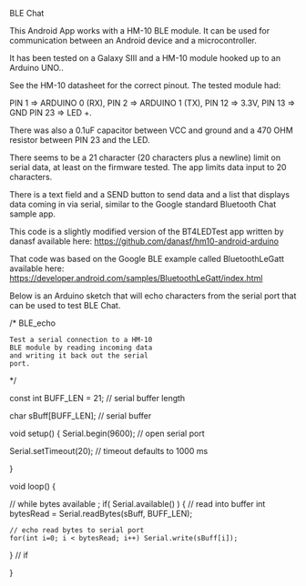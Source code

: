 BLE Chat

This Android App works with a HM-10 BLE module.  It can be used for communication between an Android device and a microcontroller.

It has been tested on a Galaxy SIII and a HM-10 module hooked up to an Arduino UNO..  

See the HM-10 datasheet for the correct pinout.  The tested module had:

PIN 1 =>  ARDUINO 0 (RX), 
PIN 2 => ARDUINO 1 (TX), 
PIN 12 => 3.3V, PIN 13 => GND 
PIN 23 => LED +.  

There was also a 0.1uF capacitor between VCC and ground and a 470 OHM resistor between PIN 23 and the LED. 

There seems to be a 21 character (20 characters plus a newline) limit on serial data, at least on the firmware tested.  The app limits data input to 20 characters. 

There is a text field and a SEND button to send data and a list that displays data coming in via serial,  similar to the Google standard Bluetooth Chat sample app.

This code is a slightly modified version of the BT4LEDTest app written by danasf available here:  https://github.com/danasf/hm10-android-arduino 

That code was based on the Google BLE example called BluetoothLeGatt available here:  https://developer.android.com/samples/BluetoothLeGatt/index.html

Below is an Arduino sketch that will echo characters from the serial port that can be used to test BLE Chat.



/*
    BLE_echo
    
    Test a serial connection to a HM-10
    BLE module by reading incoming data
    and writing it back out the serial
    port.
    
*/

const int BUFF_LEN = 21;      // serial buffer length

char sBuff[BUFF_LEN];         // serial buffer

void setup()
{
  Serial.begin(9600);      // open serial port
  
  Serial.setTimeout(20);  // timeout defaults to 1000 ms

}

void loop()
{

  // while bytes available ;
  if( Serial.available() )
  {
    // read into buffer
    int bytesRead = Serial.readBytes(sBuff, BUFF_LEN);
    
    // echo read bytes to serial port
    for(int i=0; i < bytesRead; i++) Serial.write(sBuff[i]);

    
  } // if


}




